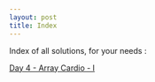 ```yaml
---
layout: post
title: Index
---
```


Index of all solutions, for your needs :

[Day 4 - Array Cardio - I](2024-10-08-1-day-4.md)
